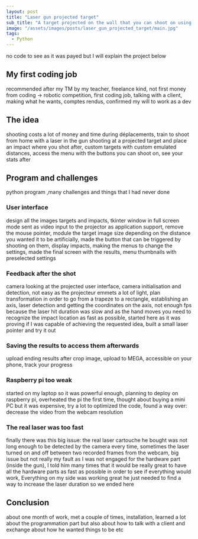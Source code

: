 ```yaml
---
layout: post
title: "Laser gun projected target"
sub_title: "A target projected on the wall that you can shoot on using a laser gun."
image: "/assets/images/posts/laser_gun_projected_target/main.jpg"
tags:
  - Python
---
```


no code to see as it was payed but I will explain the project below

## My first coding job

recommended after my TM by my teacher, freelance kind, not first money from coding -> robotic competition, first coding job, talking with a client, making what he wants, comptes rendus, confirmed my will to work as a dev

## The idea

shooting costs a lot of money and time during déplacements, train to shoot from home with a laser in the gun shooting at a projected target and place an impact where you shot after, custom targets with custom emulated distances, access the menu with the buttons you can shoot on, see your stats after

## Program and challenges

python program ,many challenges and things that I had never done

### User interface

design all the images targets and impacts, tkinter window in full screen mode sent as video input to the projector as application support, remove the mouse pointer, module the target image size depending on the distance you wanted it to be artificially, made the button that can be triggered by shooting on them, display impacts, making the menus to change the settings, made the final screen with the results, menu thumbnails with preselected settings

### Feedback after the shot

camera looking at the projected user interface, camera initialisation and detection, not easy as the projecteur emmets a lot of light, plan transformation in order to go from a trapeze to a rectangle, establishing an axis, laser detection and getting the coordinates on the axis, not enough fps because the laser hit duration was slow and as the hand moves you need to recognize the impact location as fast as possible, started here as it was proving if I was capable of achieving the requested idea, built a small laser pointer and try it out

### Saving the results to access them afterwards

upload ending results after crop image, upload to MEGA, accessible on your phone, track your progress

### Raspberry pi too weak

started on my laptop so it was powerful enough, planning to deploy on raspberry pi, overheated the pi the first time, thought about buying a mini PC but it was expensive, try a lot to optimized the code, found a way over: decrease the video from the webcam resolution

### The real laser was too fast

finally there was this big issue: the real laser cartouche he bought was not long enough to be detected by the camera every time, sometimes the laser turned on and off between two recorded frames from the webcam, big issue but not really my fault as I was not engaged for the hardware part (inside the gun), I told him many times that it would be really great to have all the hardware parts as fast as possible in order to see if everything would work, Everything on my side was working great he just needed to find a way to increase the laser duration so we ended here

## Conclusion

about one month of work, met a couple of times, installation, learned a lot about the programmation part but also about how to talk with a client and exchange about how he wanted things to be etc
